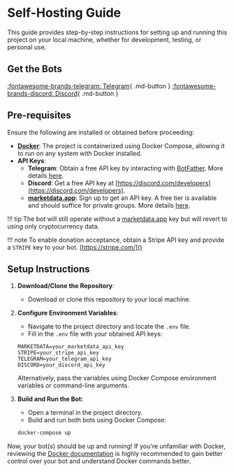 # Self-Hosting Guide

This guide provides step-by-step instructions for setting up and running this project on your local machine, whether for development, testing, or personal use.

## Get the Bots

[:fontawesome-brands-telegram: Telegram](https://t.me/SimpleStockBot){ .md-button } [:fontawesome-brands-discord: Discord](https://discordapp.com/api/oauth2/authorize?client_id=532045200823025666&permissions=36507338752&scope=bot){ .md-button }

## Pre-requisites

Ensure the following are installed or obtained before proceeding:

- **[Docker](https://hub.docker.com/?overlay=onboarding)**: The project is containerized using Docker Compose, allowing it to run on any system with Docker installed.
- **API Keys**:
  - **Telegram**: Obtain a free API key by interacting with [BotFather](https://telegram.me/botfather). More details [here](https://core.telegram.org/bots#3-how-do-i-create-a-bot).
  - **Discord**: Get a free API key at [https://discord.com/developers](https://discord.com/developers).
  - **[marketdata.app](https://dashboard.marketdata.app/marketdata/aff/go/misterbiggs?keyword=web)**: Sign up to get an API key. A free tier is available and should suffice for private groups. More details [here](https://dashboard.marketdata.app/marketdata/aff/go/misterbiggs?keyword=repo).

!!! tip
The bot will still operate without a [marketdata.app](https://dashboard.marketdata.app/marketdata/aff/go/misterbiggs?keyword=repo) key but will revert to using only cryptocurrency data.

!!! note
To enable donation acceptance, obtain a Stripe API key and provide a `STRIPE` key to your bot. [https://stripe.com/]()

## Setup Instructions

1. **Download/Clone the Repository**:

   - Download or clone this repository to your local machine.

2. **Configure Environment Variables**:

   - Navigate to the project directory and locate the `.env` file.
   - Fill in the `.env` file with your obtained API keys:

   ```plaintext
   MARKETDATA=your_marketdata_api_key
   STRIPE=your_stripe_api_key
   TELEGRAM=your_telegram_api_key
   DISCORD=your_discord_api_key
   ```

   Alternatively, pass the variables using Docker Compose environment variables or command-line arguments.

3. **Build and Run the Bot:**

   - Open a terminal in the project directory.
   - Build and run both bots using Docker Compose:

   ```bash
   docker-compose up
   ```

Now, your bot(s) should be up and running! If you're unfamiliar with Docker, reviewing the [Docker documentation](https://docs.docker.com/) is highly recommended to gain better control over your bot and understand Docker commands better.
